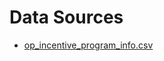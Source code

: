 # Data Sources
- [op_incentive_program_info.csv](https://www.notion.so/26d856d5ad7c4fda919c62e839cf6051?v=4e38174b2e994129b51dcfa127965aa4)
